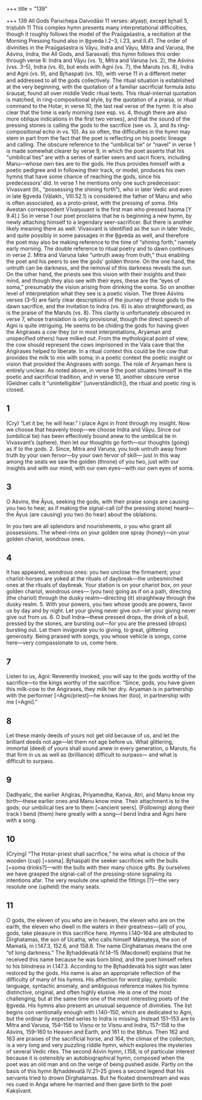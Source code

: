 +++
title = "139"

+++
139 All Gods
Paruchepa Daivodāsi
11 verses: atyaṣṭi, except br̥hatī 5, triṣṭubh 11
This complex hymn presents many interpretational difficulties, though it roughly  follows the model of the Praügaśastra, a recitation at the Morning Pressing found  also in R̥gveda I.2–3, I.23, and II.41. The order of divinities in the Praügaśastra  is Vāyu, Indra and Vāyu, Mitra and Varuṇa, the Aśvins, Indra, the All Gods, and  Sarasvatī; this hymn follows this order through verse 6:  Indra and Vāyu (vs. 1),  Mitra and Varuṇa (vs. 2), the Aśvins (vss. 3–5), Indra (vs. 6), but ends with Agni (vs.  7), the Maruts (vs. 8), Indra and Agni (vs. 9), and Br̥haspati (vs. 10), with verse 11  in a different meter and addressed to all the gods collectively.
The ritual situation is established at the very beginning, with the quotation  of a familiar sacrificial formula ástu śrauṣaṭ, found all over middle Vedic ritual  texts. This ritual-internal quotation is matched, in ring-compositional style, by the  quotation of a praiṣa, or ritual command to the Hotar, in verse 10, the last real  verse of the hymn. It is also clear that the time is early morning (see esp. vs. 4,  though there are also more oblique indications in the first two verses), and that the  sound of the pressing stones is calling the gods to the sacrifice (see vs. 3, and its  ring-compositional echo in vs. 10).
As so often, the difficulties in the hymn may stem in part from the fact that the  poet is reflecting on his poetic lineage and calling. The obscure reference to the  “umbilical tie” or “navel” in verse 1 is made somewhat clearer by verse 9, in which  the poet asserts that his “umbilical ties” are with a series of earlier seers and sacri
ficers, including Manu—whose own ties are to the gods. He thus provides himself  with a poetic pedigree and in following their track, or model, produces his own  hymns that have some chance of reaching the gods, since his predecessors’ did.  In verse 1 he mentions only one such predecessor: Vivasvant (lit., “possessing the shining forth”), who in later Vedic and even in late R̥gveda (Vālakh., VIII.52.1) is  considered the father of Manu and who is often associated, as a proto-priest, with  the pressing of soma. (His Avestan correspondent Vīvaŋuuaṇt is the first man who  pressed haoma [Y 9.4].) So in verse 1 our poet proclaims that he is beginning a new  hymn, by newly attaching himself to a legendary seer-sacrificer. But there is another  likely meaning there as well: Vivasvant is identified as the sun in later Vedic, and  quite possibly in some passages in the R̥gveda as well, and therefore the poet may  also be making reference to the time of “shining forth,” namely early morning.
The double reference to ritual poetry and to dawn continues in verse 2. Mitra  and Varuṇa take “untruth away from truth,” thus enabling the poet and his peers  to see the gods’ golden throne. On the one hand, the untruth can be darkness, and  the removal of this darkness reveals the sun. On the other hand, the priests see this  vision with their insights and their mind, and though they also see with their eyes,  these are the “eyes of soma,” presumably the vision arising from drinking the soma.  So on another level of interpretation what they see is a poetic vision.
The three Aśvins verses (3–5) are fairly clear descriptions of the journey of those  gods to the dawn sacrifice, and the invitation to Indra (vs. 6) is also straightforward,  as is the praise of the Maruts (vs. 8). This clarity is unfortunately obscured in verse  7, whose translation is only provisional, though the direct speech of Agni is quite  intriguing. He seems to be chiding the gods for having given the Aṅgirases a cow  they (or in most interpretations, Aryaman and unspecified others) have milked out.  From the mythological point of view, the cow should represent the cows imprisoned  in the Vala cave that the Aṅgirases helped to liberate. In a ritual context this could  be the cow that provides the milk to mix with soma; in a poetic context the poetic  insight or vision that provided the Aṅgirases with songs. The role of Aryaman here  is entirely unclear.
As noted above, in verse 9 the poet situates himself in the poetic and sacrificial  tradition, and in verse 10, another obscure verse (Geldner calls it “unintelligible”  [unverständlich]), the ritual and poetic ring is closed.
## 1
(Cry) “Let it be; he will hear.” I place Agni in front through my insight.  Now we choose that heavenly troop—we choose Indra and Vāyu.
Since our (umbilical tie) has been effectively bound anew to the umbilical  tie in Vivasvant’s (sphere),
then let our thoughts go forth—our thoughts (going) as if to the gods. 2. Since, Mitra and Varuṇa, you took untruth away from truth by your own  fervor—by your own fervor of skill—
just in this way among the seats we saw the golden (throne) of you two, just with our insights and with our mind, with our own eyes—with our  own eyes of soma.
## 3
O Aśvins, the Āyus, seeking the gods, with their praise songs are causing  you two to hear, as if making the signal-call (of the pressing stone)
heard—the Āyus (are causing) you two (to hear) about the oblations.

In you two are all splendors and nourishments, o you who grant all  possessions.
The wheel-rims on your golden one spray (honey)—on your golden  chariot, wondrous ones.
## 4
It has appeared, wondrous ones: you two unclose the firmament;  your chariot-horses are yoked at the rituals of daybreak—the
unbesmirched ones at the rituals of daybreak.
Your station is on your chariot box, on your golden chariot,
wondrous ones—
(you two) going as if on a path, directing (the chariot) through the  dusky realm—directing (it) straightway through the dusky realm. 5. With your powers, you two whose goods are powers, favor us by day  and by night.
Let your giving never give out—let your giving never give out from us. 6. O bull Indra—these pressed drops, the drink of a bull, pressed by the  stones, are bursting out—for you are the pressed (drops) bursting  out.
Let them invigorate you to giving, to great, glittering generosity. Being praised with songs, you whose vehicle is songs, come here—very  compassionate to us, come here.
## 7
Listen to us, Agni: Reverently invoked, you will say to the gods worthy  of the sacrifice—to the kings worthy of the sacrifice:
“Since, gods, you have given this milk-cow to the Aṅgirases,
they milk her dry. Aryaman is in partnership with the performer  [=Agni/priest]—he knows her (too), in partnership with me
[=Agni].”
## 8
Let these manly deeds of yours not get old because of us, and let the  brilliant deeds not age—let them not age before us.
What glittering, immortal (deed) of yours shall sound anew in every  generation,
o Maruts, fix that firm in us as well as (brilliance) difficult to surpass— and what is difficult to surpass.
## 9
Dadhyañc, the earlier Aṅgiras, Priyamedha, Kaṇva, Atri, and Manu  know my birth—these earlier ones and Manu know mine.
Their attachment is to the gods; our umbilical ties are to them
[=ancient seers].
(Following) along their track I bend (them) here greatly with a song—I  bend Indra and Agni here with a song.
## 10
(Crying) “The Hotar-priest shall sacrifice,” he wins what is choice of the  wooden (cup) [=soma]. Br̥haspati the seeker sacrifices with the bulls  [=soma drinks?]—with the bulls with their many choice gifts.
By ourselves we have grasped the signal-call of the pressing-stone  signaling its intentions afar. The very resolute one upheld the fittings [?]—the very resolute one
(upheld) the many seats.
## 11
O gods, the eleven of you who are in heaven, the eleven who are on  the earth,
the eleven who dwell in the waters in their greatness—(all) of you, gods,  take pleasure in this sacrifice here.
Hymns I.140–164 are attributed to Dīrghatamas, the son of Ucatha, who calls himself  Māmateya, the son of Mamatā, in I.147.3, 152.6, and 158.6. The name Dīrghatamas  means the one “of long darkness.” The Br̥haddevatā IV.14–15 (Macdonell) explains  that he received this name because he was born blind, and the poet himself refers to  his blindness in I.147.3. According to the Br̥haddevatā his sight was later restored  by the gods. His name is also an appropriate reflection of the difficulty of many of  his hymns. His affection for word play, symbolic language, syntactic anomaly, and  ambiguous reference makes his hymns distinctive, original, and often highly elusive.  He is one of the most challenging, but at the same time one of the most interesting  poets of the R̥gveda.
His hymns also present an unusual sequence of divinities. The list begins con ventionally enough with I.140–150, which are dedicated to Agni, but the ordinar ily expected series to Indra is missing. Instead 151–153 are to Mitra and Varuṇa,  154–156 to Viṣṇu or to Viṣṇu and Indra, 157–158 to the Aśvins, 159–160 to Heaven  and Earth, and 161 to the R̥bhus. Then 162 and 163 are praises of the sacrificial  horse, and 164, the climax of the collection, is a very long and very puzzling riddle  hymn, which explores the mysteries of several Vedic rites. The second Aśvin hymn,  I.158, is of particular interest because it is ostensibly an autobiographical hymn,  composed when the poet was an old man and on the verge of being pushed aside.  Partly on the basis of this hymn Br̥haddevatā IV.21–25 gives a second legend that  his servants tried to drown Dīrghatamas. But he floated downstream and was res cued in Aṅga where he married and then gave birth to the poet Kakṣīvant.